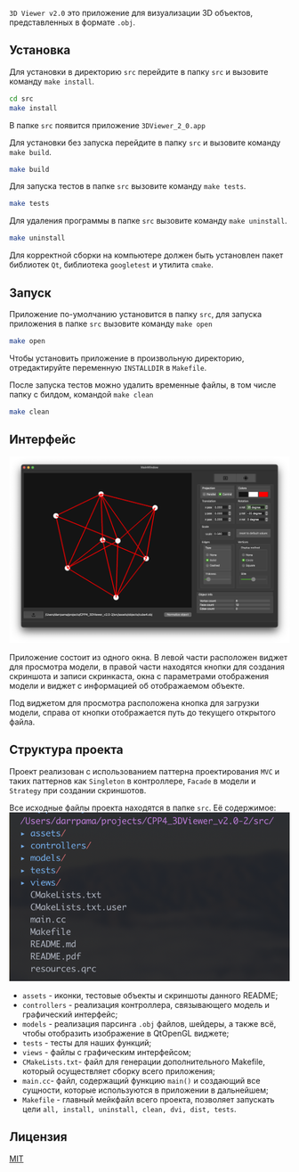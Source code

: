`3D Viewer v2.0` это приложение для визуализации 3D объектов, представленных в формате `.obj`.

## Установка
Для установки в директорию `src` перейдите в папку `src` и вызовите команду `make install`.
```bash
cd src
make install
```

В папке `src` появится приложение `3DViewer_2_0.app`

Для установки без запуска перейдите в папку `src` и вызовите команду `make build`.
```bash
make build
```

Для запуска тестов в папке `src` вызовите команду `make tests`.
```bash
make tests
```

Для удаления программы в папке `src` вызовите команду `make uninstall`.
```bash
make uninstall
```

Для корректной сборки на компьютере должен быть установлен пакет библиотек `Qt`, библиотека `googletest` и утилита `cmake`.

## Запуск
Приложение по-умолчанию установится в папку `src`, для запуска приложения в папке `src` вызовите команду `make open`
```bash
make open
```

Чтобы установить приложение в произвольную директорию, отредактируйте переменную `INSTALLDIR` в `Makefile`.

После запуска тестов можно удалить временные файлы, в том числе папку с билдом, командой `make clean`
```bash
make clean
```
## Интерфейс
![Interface](assets/screenshots/Interface.png "Скриншот интерфейса")

Приложение состоит из одного окна. В левой части расположен виджет для просмотра модели, в правой части находятся кнопки для создания скриншота и записи скринкаста, окна с параметрами отображения модели и виджет с информацией об отображаемом объекте.

Под виджетом для просмотра расположена кнопка для загрузки модели, справа от кнопки отображается путь до текущего открытого файла.

## Структура проекта

Проект реализован с использованием паттерна проектирования `MVC` и таких паттернов как `Singleton` в контроллере, `Facade` в модели и `Strategy` при создании скриншотов.

Все исходные файлы проекта находятся в папке `src`. Её содержимое:
![Folders](assets/screenshots/Folders.png "Папки проекта") 
* `assets` - иконки, тестовые объекты и скриншоты данного README;
* `controllers` - реализация контроллера, связывающего модель и графический интерфейс;
* `models` - реализация парсинга `.obj` файлов, шейдеры, а также всё, чтобы отобразить изображение в QtOpenGL виджете;
* `tests` - тесты для наших функций;
* `views` - файлы с графическим интерфейсом;
* `CMakeLists.txt`- файл для генерации дополнительного Makefile, который осуществляет сборку всего приложения;
* `main.cc`- файл, содержащий функцию `main()` и создающий все сущности, которые используются в приложении в дальнейшем;
* `Makefile` - главный мейкфайл всего проекта, позволяет запускать цели `all, install, uninstall, clean, dvi, dist, tests`.

## Лицензия

[MIT](https://choosealicense.com/licenses/mit/)